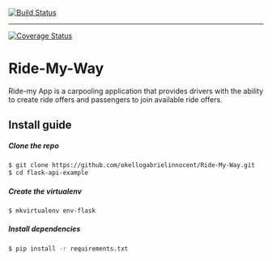 [![Build Status](https://travis-ci.org/okellogabrielinnocent/Ride-My-Way.svg?branch=api)](https://travis-ci.org/okellogabrielinnocent/Ride-My-Way)

---
[![Coverage Status](https://coveralls.io/repos/github/okellogabrielinnocent/Ride-My-Way/badge.svg)](https://coveralls.io/github/okellogabrielinnocent/Ride-My-Way)



# Ride-My-Way
Ride-my App is a carpooling application that provides drivers with the ability to create ride offers and passengers to join available ride offers.


## Install guide

##### Clone the repo

```bash
$ git clone https://github.com/okellogabrielinnocent/Ride-My-Way.git
$ cd flask-api-example
```

##### Create the virtualenv
```bash
$ mkvirtualenv env-flask
```

##### Install dependencies
```bash
$ pip install -r requirements.txt
```